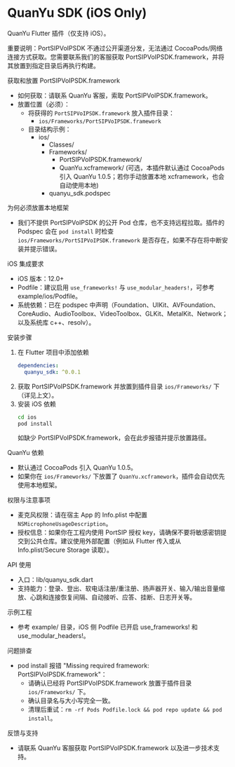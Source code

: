 # QuanYu SDK (iOS Only)

QuanYu Flutter 插件（仅支持 iOS）。

重要说明：PortSIPVoIPSDK 不通过公开渠道分发，无法通过 CocoaPods/网络连接方式获取。您需要联系我们的客服获取 PortSIPVoIPSDK.framework，并将其放置到指定目录后再执行构建。

获取和放置 PortSIPVoIPSDK.framework
- 如何获取：请联系 QuanYu 客服，索取 PortSIPVoIPSDK.framework。
- 放置位置（必须）：
  - 将获得的 `PortSIPVoIPSDK.framework` 放入插件目录：
    - `ios/Frameworks/PortSIPVoIPSDK.framework`
  - 目录结构示例：
    - ios/
      - Classes/
      - Frameworks/
        - PortSIPVoIPSDK.framework/
        - QuanYu.xcframework/ (可选，本插件默认通过 CocoaPods 引入 QuanYu 1.0.5；若你手动放置本地 xcframework，也会自动使用本地)
      - quanyu_sdk.podspec

为何必须放置本地框架
- 我们不提供 PortSIPVoIPSDK 的公开 Pod 仓库，也不支持远程拉取。插件的 Podspec 会在 `pod install` 时检查 `ios/Frameworks/PortSIPVoIPSDK.framework` 是否存在，如果不存在将中断安装并提示错误。

iOS 集成要求
- iOS 版本：12.0+
- Podfile：建议启用 `use_frameworks!` 与 `use_modular_headers!`，可参考 example/ios/Podfile。
- 系统依赖：已在 podspec 中声明（Foundation、UIKit、AVFoundation、CoreAudio、AudioToolbox、VideoToolbox、GLKit、MetalKit、Network；以及系统库 c++、resolv）。

安装步骤
1. 在 Flutter 项目中添加依赖
   ```yaml
   dependencies:
     quanyu_sdk: ^0.0.1
   ```
2. 获取 PortSIPVoIPSDK.framework 并放置到插件目录 `ios/Frameworks/` 下（详见上文）。
3. 安装 iOS 依赖
   ```bash
   cd ios
   pod install
   ```
   如缺少 PortSIPVoIPSDK.framework，会在此步报错并提示放置路径。

QuanYu 依赖
- 默认通过 CocoaPods 引入 QuanYu 1.0.5。
- 如果你在 `ios/Frameworks/` 下放置了 `QuanYu.xcframework`，插件会自动优先使用本地框架。

权限与注意事项
- 麦克风权限：请在宿主 App 的 Info.plist 中配置 `NSMicrophoneUsageDescription`。
- 授权信息：如果你在工程内使用 PortSIP 授权 key，请确保不要将敏感密钥提交到公共仓库。建议使用外部配置（例如从 Flutter 传入或从 Info.plist/Secure Storage 读取）。

API 使用
- 入口：lib/quanyu_sdk.dart
- 支持能力：登录、登出、软电话注册/重注册、扬声器开关、输入/输出音量缩放、心跳和连接恢复间隔、自动接听、应答、挂断、日志开关等。

示例工程
- 参考 example/ 目录，iOS 侧 Podfile 已开启 use_frameworks! 和 use_modular_headers!。

问题排查
- pod install 报错 "Missing required framework: PortSIPVoIPSDK.framework"：
  - 请确认已经将 PortSIPVoIPSDK.framework 放置于插件目录 `ios/Frameworks/` 下。
  - 确认目录名与大小写完全一致。
  - 清理后重试：`rm -rf Pods Podfile.lock && pod repo update && pod install`。

反馈与支持
- 请联系 QuanYu 客服获取 PortSIPVoIPSDK.framework 以及进一步技术支持。